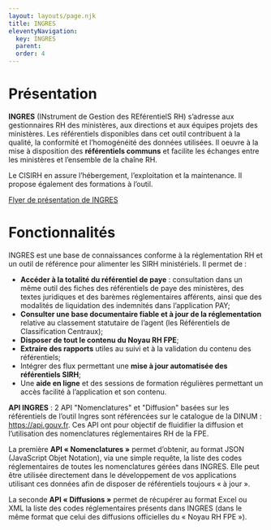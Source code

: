 ```yaml
---
layout: layouts/page.njk
title: INGRES
eleventyNavigation:
  key: INGRES
  parent:
  order: 4
---
```


# Présentation
**INGRES** (INstrument de Gestion des REférentielS RH) s’adresse aux gestionnaires RH des ministères, aux directions et aux équipes projets des ministères. Les référentiels disponibles dans cet outil contribuent à la qualité, la conformité et l’homogénéité des données utilisées. Il oeuvre à la mise à disposition des **référentiels communs** et facilite les échanges entre les ministères et l’ensemble de la chaîne RH.

Le CISIRH en assure l’hébergement, l’exploitation et la maintenance. Il propose également des formations à l’outil.

[Flyer de présentation de INGRES](/files/flyer_ingres.pdf)

# Fonctionnalités
INGRES est une base de connaissances conforme à la réglementation RH et un outil de référence pour alimenter les SIRH ministériels. Il permet de :

- **Accéder à la totalité du référentiel de paye** : consultation dans un même outil des fiches des référentiels de paye des ministères, des textes juridiques et des barèmes réglementaires afférents, ainsi que des modalités de liquidation des indemnités dans l’application PAY;
- **Consulter une base documentaire fiable et à jour de la réglementation** relative au classement statutaire de l’agent (les Référentiels de Classification Centraux);
- **Disposer de tout le contenu du Noyau RH FPE**;
- **Extraire des rapports** utiles au suivi et à la validation du contenu des référentiels;
- Intégrer des flux permettant une **mise à jour automatisée des référentiels SIRH**;
- Une **aide en ligne** et des sessions de formation régulières permettant un accès facilité à l’application et son contenu.

**API INGRES** : 2 API "Nomenclatures" et "Diffusion" basées sur les référentiels de l’outil Ingres sont référencées sur le catalogue de la DINUM : https://api.gouv.fr. Ces API ont pour objectif de fluidifier la diffusion et l’utilisation des nomenclatures réglementaires RH de la FPE.

La première **API « Nomenclatures »** permet d’obtenir, au format JSON (JavaScript Objet Notation), via une simple requête, la liste des codes réglementaires de toutes les nomenclatures gérées dans INGRES. Elle peut être utilisée directement dans le développement de vos applications utilisant ces données afin de disposer de référentiels toujours « à jour ». 

La  seconde **API « Diffusions »** permet de récupérer au format Excel ou XML la liste des codes réglementaires présents dans INGRES (dans le même format que celui des diffusions officielles du « Noyau RH FPE »).
